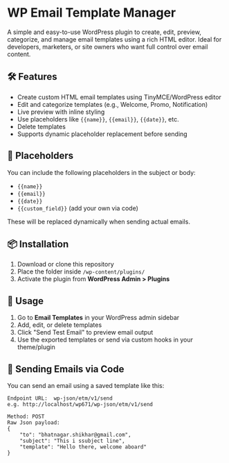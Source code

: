 # WP Email Template Manager

A simple and easy-to-use WordPress plugin to create, edit, preview, categorize, and manage email templates using a rich HTML editor. Ideal for developers, marketers, or site owners who want full control over email content.

## 🛠 Features

- Create custom HTML email templates using TinyMCE/WordPress editor
- Edit and categorize templates (e.g., Welcome, Promo, Notification)
- Live preview with inline styling
- Use placeholders like `{{name}}`, `{{email}}`, `{{date}}`, etc.
- Delete templates
- Supports dynamic placeholder replacement before sending

## 🔧 Placeholders

You can include the following placeholders in the subject or body:

- `{{name}}`
- `{{email}}`
- `{{date}}`
- `{{custom_field}}` (add your own via code)

These will be replaced dynamically when sending actual emails.

## 📦 Installation

1. Download or clone this repository
2. Place the folder inside `/wp-content/plugins/`
3. Activate the plugin from **WordPress Admin > Plugins**

## 🚀 Usage

1. Go to **Email Templates** in your WordPress admin sidebar
2. Add, edit, or delete templates
3. Click "Send Test Email" to preview email output
4. Use the exported templates or send via custom hooks in your theme/plugin

## 🧪 Sending Emails via Code

You can send an email using a saved template like this:

```php[
Endpoint URL:  wp-json/etm/v1/send
e.g. http://localhost/wp671/wp-json/etm/v1/send

Method: POST
Raw Json payload:
{
    "to": "bhatnagar.shikhar@gmail.com",
    "subject": "This i ssubject line",
    "template": "Hello there, welcome aboard"
}
